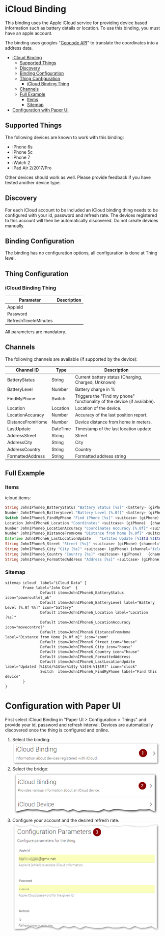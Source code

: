# iCloud Binding

This binding uses the Apple iCloud service for providing device based information such as battery details or location.
To use this binding, you must have an apple account.

The binding uses googles "[Geocode API](https://developers.google.com/maps/documentation/geocoding/)" to translate the coordinates into a address data.

<!-- TOC -->

- [iCloud Binding](#icloud-binding)
    - [Supported Things](#supported-things)
    - [Discovery](#discovery)
    - [Binding Configuration](#binding-configuration)
    - [Thing Configuration](#thing-configuration)
        - [iCloud Binding Thing](#icloud-binding-thing)
    - [Channels](#channels)
    - [Full Example](#full-example)
        - [Items](#items)
        - [Sitemap](#sitemap)
- [Configuration with Paper UI](#configuration-with-paper-ui)

<!-- /TOC -->

## Supported Things

The following devices are known to work with this binding:
* iPhone 6s
* iPhone 5c
* iPhone 7
* iWatch 2
* iPad Air 2/2017/Pro

Other devices should work as well. Please provide feedback if you have tested another device type. 

## Discovery

For each iCloud account to be included an iCloud binding thing needs to be configured with your id, password and refresh rate. The devices registered to this account will then be automatically discovered. Do not create devices manually.

## Binding Configuration

The binding has no configuration options, all configuration is done at Thing level.

## Thing Configuration

### iCloud Binding Thing
| Parameter	| Description |
|-----------|-------------|
|AppleId||
|Password||
|RefreshTimeInMinutes||

All parameters are mandatory.

## Channels

The following channels are available (if supported by the device):

| Channel ID    |Type           | Description |
| ------------- | ------------- |-------------|
| BatteryStatus | String        |Current battery status (Charging, Charged, Unknown) |
| BatteryLevel | Number        | Battery charge in %|
| FindMyPhone   | Switch        | Triggers the "Find my phone" functionality of the device (if available). |
| Location      | Location      | Location of the device.|
| LocationAccuracy      | Number        | Accuracy of the last position report. |
| DistanceFromHome | Number   | Device distance from home in meters.|
| LastUpdate | DateTime | Timestamp of the last location update.| 
| AddressStreet        | String        |Street|
| AddressCity          | String        |City|
| AddressCountry       | String        |Country|
| FormattedAddress | String    |Formatted address string|

## Full Example

### Items
icloud.items:

```php
String JohnIPhone6_BatteryStatus "Battery Status [%s]" <battery> (giPhone)  {channel="icloud:device:YourDeviceID:0:BatteryStatus"}
Number JohnIPhone6_BatteryLevel "Battery Level [%.0f]" <battery> (giPhone) {channel="icloud:device:YourDeviceID:0:BatteryLevel"}
Switch JohnIPhone6_FindMyPhone "Find iPhone [%s]" <suitcase> (giPhone) {channel="icloud:device:YourDeviceID:0:FindMyPhone"}
Location JohnIPhone6_Location "Coordinates" <suitcase> (giPhone)  {channel="icloud:device:YourDeviceID:0:Location"}
Number JohnIPhone6_LocationAccuracy "Coordinates Accuracy [%.0f]" <suitcase> (giPhone){channel="icloud:device:YourDeviceID:0:LocationAccuracy"}
Number JohnIPhone6_DistanceFromHome "Distance from home [%.0f]" <suitcase> (giPhone_A){channel="icloud:device:YourDeviceID:0:DistanceFromHome"}
DateTime JohnIPhone6_LastLocationUpdate    "Letztes Update [%1$td.%1$tm.%1$tY, %1$tH:%1$tM]"   <suitcase>      (giPhone)   {channel="icloud:device:YourDeviceID:0:LastUpdate"}
String JohnIPhone6_Street "Street [%s]" <suitcase> (giPhone) {channel="icloud:device:YourDeviceID e789ef3:0:AddressStreet"}
String JohnIPhone6_City "City [%s]" <suitcase> (giPhone) {channel="icloud:device:YourDeviceID:0:AddressCity"}
String JohnIPhone6_Country "Country [%s]" <suitcase> (giPhone)   {channel="icloud:device:YourDeviceID:0:AddressCountry"}
String JohnIPhone6_FormattedAddress "Address [%s]" <suitcase> (giPhone)   {channel="icloud:device:YourDeviceID:0:FormattedAddress"}
```
### Sitemap
```
sitemap icloud  label="iCloud Data" {
        Frame label="John Doe"  {
                Default item=JohnIPhone6_BatteryStatus icon="poweroutlet_uk"
                Default item=JohnIPhone6_BatteryLevel label="Battery Level [%.0f %%]" icon="battery"
                Default item=JohnIPhone6_Location label="Location [%s]"
                Default item=JohnIPhone6_LocationAccuracy icon="movecontrol"
                Default item=JohnIPhone6_DistanceFromHome label="Distance from Home [%.0f m]" icon="zoom"
                Default item=JohnIPhone6_Street icon="house"
                Default item=JohnIPhone6_City icon="house"
                Default item=JohnIPhone6_Country icon="house"
                Default item=JohnIPhone6_FormattedAddress
                Default item=JohnIPhone6_LastLocationUpdate label="Updated [%1$td/%1$tm/%1$ty %1$tH:%1$tM]" icon="clock"
                Switch  item=JohnIPhone6_FindMyPhone label="Find this device"
        }
}
```
# Configuration with Paper UI 

First select iCloud Binding in "Paper UI > Configuration > Things" and provide your id, password and refresh interval. Devices are automatically discovered once the thing is configured and online.


1.  Select the binding:  
![Select binding](./doc/Config_1.png "Step 1")
2.  Select the bridge:   
![Select bridge](./doc/Config_2.png "Step 2") 
3.  Configure your account and the desired refresh rate. 
![Configure](./doc/Config_3.png "Step 3") 